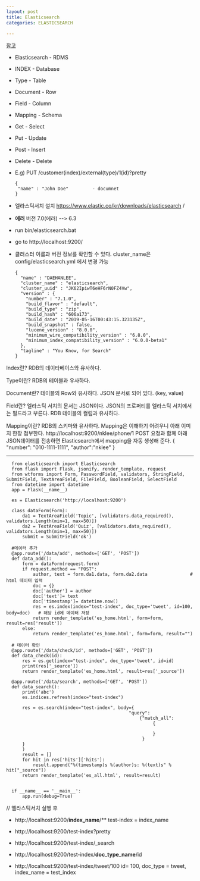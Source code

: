 ```yaml
---
layout: post
title: Elasticsearch
categories: ELASTICSEARCH

---
```

[참고]


* Elasticsearch - RDMS
* INDEX - Database
* Type - Table
* Document - Row
* Field - Column
* Mapping - Schema
* Get - Select
* Put - Update
* Post - Insert
* Delete - Delete

* E.g)  PUT /customer(index)/external(type)/1(id)?pretty 

      { 
       "name" : "John Doe"         - documnet
      }



* 엘라스틱서치 설치 https://www.elastic.co/kr/downloads/elasticsearch  / 
* **에러** 버전 7.0(에러) --> 6.3 
* run bin/elasticsearch.bat 

* go to http://localhost:9200/
* 클러스터 이름과 버전 정보를 확인할 수 있다. cluster_name은 config/elasticsearch.yml 에서 변경 가능

      {
        "name" : "DAEHANLEE",
        "cluster_name" : "elasticsearch",
        "cluster_uuid" : "JK62IpiwT6eHF6rN0FZ4Vw",
        "version" : {
          "number" : "7.1.0",
          "build_flavor" : "default",
          "build_type" : "zip",
          "build_hash" : "606a173",
          "build_date" : "2019-05-16T00:43:15.323135Z",
          "build_snapshot" : false,
          "lucene_version" : "8.0.0",
          "minimum_wire_compatibility_version" : "6.8.0",
          "minimum_index_compatibility_version" : "6.0.0-beta1"
        },
        "tagline" : "You Know, for Search"
      }

Index란?
RDB의 데이타베이스와 유사하다.
 
Type이란?
RDB의 테이블과 유사하다.
 
Document란?
테이블의 Row와 유사하다.
JSON 문서로 되어 있다. (key, value)
 
Field란?
엘라스틱 서치의 문서는 JSON이다. JSON의 프로퍼티를 엘라스틱 서치에서는 필드라고 부른다.
RDB 테이블의 컬럼과 유사하다.
 
Mapping이란?
RDB의 스키마와 유사하다.
Mapping은 이해하기 어려우니 아래 이미지 한장 첨부한다.
http://localhost:9200/nklee/phone/1 POST 요청과 함께 아래 JSON데이터를 전송하면 Elasticsearch에서 mapping을 자동 생성해 준다.
{
  "number": "010-1111-1111",
  "author":"nklee"
}



 - - -

      from elasticsearch import Elasticsearch
      from flask import Flask, jsonify, render_template, request
      from wtforms import Form, PasswordField, validators, StringField, SubmitField, TextAreaField, FileField, BooleanField, SelectField
      from datetime import datetime
      app = Flask(__name__)

      es = Elasticsearch('http://localhost:9200')

      class dataForm(Form):
          da1 = TextAreaField('Topic', [validators.data_required(), validators.Length(min=1, max=50)])
          da2 = TextAreaField('Quiz', [validators.data_required(), validators.Length(min=1, max=50)])
          submit = SubmitField('ok')

      #데이터 추가
      @app.route('/data/add', methods=['GET', 'POST'])
      def data_add():
          form = dataForm(request.form)
          if request.method == "POST":
              author, text = form.da1.data, form.da2.data                # html 데이터 입력
              doc = {}
              doc['author'] = author
              doc['text']= text
              doc['timestamp']= datetime.now()
              res = es.index(index="test-index", doc_type='tweet', id=100, body=doc)   # 해당 id에 데이터 저장
              return render_template('es_home.html', form=form, result=res['result'])
          else:
              return render_template('es_home.html', form=form, result="")

      # 데이터 확인
      @app.route('/data/check/id', methods=['GET', 'POST'])
      def data_check(id):
          res = es.get(index="test-index", doc_type='tweet', id=id)
          print(res['_source'])
          return render_template('es_home.html', result=res['_source'])

      @app.route('/data/search', methods=['GET', 'POST'])
      def data_search():
          print('abc')
          es.indices.refresh(index="test-index")

          res = es.search(index="test-index", body={
                                                  "query":
                                                      {"match_all":
                                                           {

                                                           }
                                                       }
          }
          )
          result = []
          for hit in res['hits']['hits']:
              result.append("%(timestamp)s %(author)s: %(text)s" % hit["_source"])
          return render_template('es_all.html', result=result)


      if __name__ == '__main__':
          app.run(debug=True)


//
엘라스틱서치 실행 후 

* http://localhost:9200/**index_name**/**    test-index = index_name
* http://localhost:9200/test-index?pretty  
* http://localhost:9200/test-index/_search 

* http://localhost:9200/test-index/**doc_type_name**/id
* http://localhost:9200/test-index/tweet/100   id= 100, doc_type = tweet, index_name = test_index 



[참고]: https://lng1982.tistory.com/283
